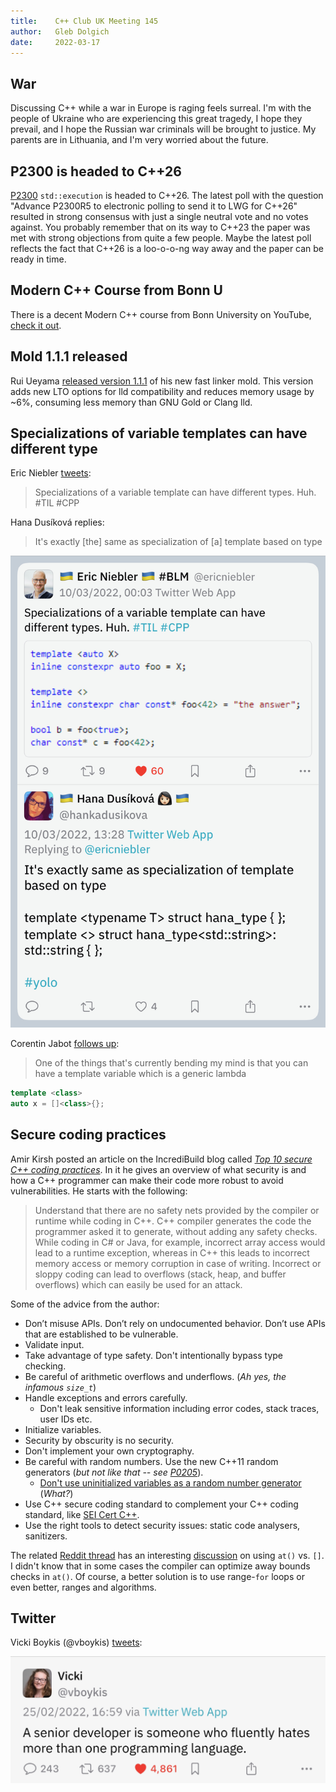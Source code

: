 ```yaml
---
title:    C++ Club UK Meeting 145
author:   Gleb Dolgich
date:     2022-03-17
---
```


## War

Discussing C++ while a war in Europe is raging feels surreal. I'm with the people of Ukraine who are experiencing this great tragedy, I hope they prevail, and I hope the Russian war criminals will be brought to justice. My parents are in Lithuania, and I'm very worried about the future.

## P2300 is headed to C++26

[P2300](https://wg21.link/P2300) `std::execution` is headed to C++26. The latest poll with the question "Advance P2300R5 to electronic polling to send it to LWG for C++26" resulted in strong consensus with just a single neutral vote and no votes against. You probably remember that on its way to C++23 the paper was met with strong objections from quite a few people. Maybe the latest poll reflects the fact that C++26 is a loo-o-o-ng way away and the paper can be ready in time.

## Modern C++ Course from Bonn U

There is a decent Modern C++ course from Bonn University on YouTube, [check it out](https://youtube.com/playlist?list=PLgnQpQtFTOGR50iIOtO36nK6aNPtVq98C).

## Mold 1.1.1 released

Rui Ueyama [released version 1.1.1](https://www.phoronix.com/scan.php?page=news_item&px=Mold-1.1.1-Released) of his new fast linker mold. This version adds new LTO options for lld compatibility and reduces memory usage by ~6%, consuming less memory than GNU Gold or Clang lld.

## Specializations of variable templates can have different type

Eric Niebler [tweets](https://twitter.com/ericniebler/status/1501710180442013697):

> Specializations of a variable template can have different types. Huh. #TIL #CPP

Hana Dusíková replies:

> It's exactly [the] same as specialization of [a] template based on type

![](img/niebler-var-tmpl-spec.jpeg)

Corentin Jabot [follows up](https://twitter.com/Cor3ntin/status/1501856666995806208):

> One of the things that's currently bending my mind is that you can have a template variable which is a generic lambda

```cpp
template <class>
auto x = []<class>{};
```

## Secure coding practices

Amir Kirsh posted an article on the IncrediBuild blog called [_Top 10 secure C++ coding practices_](https://www.incredibuild.com/blog/top-10-secure-c-coding-practices). In it he gives an overview of what security is and how a C++ programmer can make their code more robust to avoid vulnerabilities. He starts with the following:

> Understand that there are no safety nets provided by the compiler or runtime while coding in C++.
C++ compiler generates the code the programmer asked it to generate, without adding any safety checks. While coding in C# or Java, for example, incorrect array access would lead to a runtime exception, whereas in C++ this leads to incorrect memory access or memory corruption in case of writing. Incorrect or sloppy coding can lead to overflows (stack, heap, and buffer overflows) which can easily be used for an attack.

Some of the advice from the author:

- Don’t misuse APIs. Don’t rely on undocumented behavior. Don’t use APIs that are established to be vulnerable.
- Validate input.
- Take advantage of type safety. Don't intentionally bypass type checking.
- Be careful of arithmetic overflows and underflows. (*Ah yes, the infamous `size_t`*)
- Handle exceptions and errors carefully.
    - Don't leak sensitive information including error codes, stack traces, user IDs etc.
- Initialize variables.
- Security by obscurity is no security.
- Don't implement your own cryptography.
- Be careful with random numbers. Use the new C++11 random generators (*but not like that -- see [P0205](https://wg21.link/p0205r0)*).
    - [Don't use uninitialized variables as a random number generator](https://stackoverflow.com/q/31739792) (_What?_)
- Use C++ secure coding standard to complement your C++ coding standard, like [SEI Cert C++](https://resources.sei.cmu.edu/downloads/secure-coding/assets/sei-cert-cpp-coding-standard-2016-v01.pdf).
- Use the right tools to detect security issues: static code analysers, sanitizers.

The related [Reddit thread](https://www.reddit.com/r/cpp/comments/tejt3s/list_of_recommended_secure_c_coding_practices/) has an interesting [discussion](https://www.reddit.com/r/cpp/comments/tejt3s/list_of_recommended_secure_c_coding_practices/i0qcsx2/) on using `at()` vs. `[]`. I didn't know that in some cases the compiler can optimize away bounds checks in `at()`. Of course, a better solution is to use range-`for` loops or even better, ranges and algorithms.

## Twitter

Vicki Boykis (@vboykis) [tweets](https://twitter.com/vboykis/status/1497254926673711107):

![](img/senior-dev-hates.jpeg)
